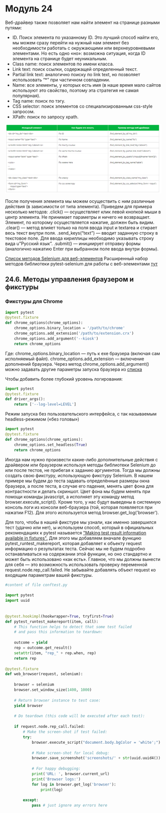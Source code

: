 # Модуль 24

Веб-драйвер также позволяет нам найти элемент на странице разными путями:

- ID. Поиск элемента по указанному ID. Это лучший способ найти его, мы можем сразу перейти на нужный нам элемент без необходимости работать с окружающими или верхнеуровневыми элементами. Но есть одно «но»: возможна ситуация, когда ID элемента на странице будет неуникальным. 
- Class name: поиск элементов по имени класса. 
- Link text: поиск ссылки, содержащей определенный текст. 
- Partial link text: аналогично поиску по link text, но позволяет использовать “*” при частичном совпадении. 
- Name: все элементы, у которых есть имя (в наше время мало сайтов используют это свойство, поэтому эта стратегия не самая популярная). 
- Tag name: поиск по тэгу. 
- CSS selector: поиск элементов со специализированным css-style запросом. 
- XPath: поиск по запросу xpath.


![img.png](img.png)

После получения элемента мы можем осуществить с ним различные действия (в зависимости от типа элемента). Приведем для примера несколько методов:
.click() — осуществляет клик левой кнопкой мыши в центр элемента. Не принимает параметры и ничего не возвращает. Элемент, по которому осуществляется нажатие, должен быть видим.
.clear() — метод влияет только на поля ввода input и textarea и стирает весь текст внутри поля.
.send_keys(“text”) — вводит заданную строку в текстовое поле. Для ввода кириллицы необходимо указывать строку вида u”Русский язык”.
.submit() — инициирует отправку формы (аналогично нажатию Enter при выбранном поле ввода внутри формы).

[Список методов Selenium для веб-элементов](https://www.selenium.dev/selenium/docs/api/py/webdriver_remote/selenium.webdriver.remote.webelement.html)
Расширенный набор методов библиотеки pytest-selenium для работы с веб-элементами [тут](https://selenium-python.readthedocs.io/api.html)

## 24.6. Методы управления браузером и фикстуры
### Фикстуры для Chrome
```python
import pytest
@pytest.fixture
def chrome_options(chrome_options):
    chrome_options.binary_location = '/path/to/chrome'
    chrome_options.add_extension('/path/to/extension.crx')
    chrome_options.add_argument('--kiosk')
    return chrome_options
```
Где:
chrome_options.binary_location — путь к exe браузера (включая сам исполняемый файл).
chrome_options.add_extension — включение дополнений браузера.
Через метод chrome_options.add_argument() можно задавать другие параметры запуска браузера из [списка](https://peter.sh/experiments/chromium-command-line-switches/)

Чтобы добавить более глубокий уровень логирования:
```python
import pytest
@pytest.fixture
def driver_args():
    return ['--log-level=LEVEL']
```

Режим запуска без пользовательского интерфейса, с так называемым headless-режимом («без головы»)
```python
import pytest
@pytest.fixture
def chrome_options(chrome_options):
    chrome_options.set_headless(True)
    return chrome_options
```
Иногда нам нужно произвести какие-либо дополнительные действия с драйвером или браузером используя методы библиотеки 
Selenium до или после тестов, не прибегая к заданию аргументов. Тогда мы должны создать свою фикстуру, использующую фикстуру Selenium.
В нашем примере мы будем до теста задавать определённые размеры окна браузера, а после теста, в случае его падения, менять цвет фона для контрастности и делать скриншот. Цвет фона мы будем менять при помощи команды javascript, а исполняет эту команду метод browser.execute_script(). 
Кроме того, у нас будут выведены в системную консоль логи из консоли веб-браузера (той, которая появляется при нажатии F12). 
Для этого используется метод browser.get_log('browser').

Для того, чтобы в нашей фикстуре мы узнали, как именно завершился тест (удачно или нет), 
ы используем способ, который в официальных рекомендациях к pytest называется ["Making test result information available in fixtures".](https://docs.pytest.org/en/stable/example/simple.html) 
Для этого мы добавляем вначале функцию pytest_runtest_makereport, которая добавляет к объекту request информацию о результатах теста. 
Сейчас мы не будем подробно останавливаться на содержании этой функции, но оно стандартно и может быть использовано «как есть».
Главное, что мы должны вынести для себя — это возможность использовать проверку переменной request.node.rep_call.failed. 
Не забывайте добавлять объект request ко входящим параметрам вашей фикстуры.
```python
#content of file conftest.py

import pytest
import uuid


@pytest.hookimpl(hookwrapper=True, tryfirst=True)
def pytest_runtest_makereport(item, call):
    # This function helps to detect that some test failed
    # and pass this information to teardown:

    outcome = yield
    rep = outcome.get_result()
    setattr(item, "rep_" + rep.when, rep)
    return rep

@pytest.fixture
def web_browser(request, selenium):

    browser = selenium
    browser.set_window_size(1400, 1000)

    # Return browser instance to test case:
    yield browser

    # Do teardown (this code will be executed after each test):

    if request.node.rep_call.failed:
        # Make the screen-shot if test failed:
        try:
            browser.execute_script("document.body.bgColor = 'white';")

            # Make screen-shot for local debug:
            browser.save_screenshot('screenshots/' + str(uuid.uuid4()) + '.png')

            # For happy debugging:
            print('URL: ', browser.current_url)
            print('Browser logs:')
            for log in browser.get_log('browser'):
                print(log)

        except:
            pass # just ignore any errors here
```

